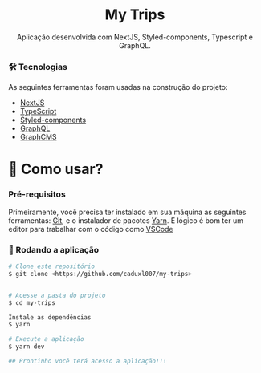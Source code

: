 <h1 align="center">My Trips</h1>
<p align="center">Aplicação desenvolvida com NextJS, Styled-components, Typescript e GraphQL.</p>


### 🛠 Tecnologias

As seguintes ferramentas foram usadas na construção do projeto:  

- [NextJS](https://nextjs.org/)
- [TypeScript](https://www.typescriptlang.org/) 
- [Styled-components](https://styled-components.com/)
- [GraphQL](https://graphql.org/)
- [GraphCMS](https://graphcms.com/)

<h1>📱 Como usar? </h1> 

### Pré-requisitos

Primeiramente, você precisa ter instalado em sua máquina as seguintes ferramentas:
[Git](https://git-scm.com), e o instalador de pacotes [Yarn](https://yarnpkg.com/). 
E lógico é bom ter um editor para trabalhar com o código como [VSCode](https://code.visualstudio.com/)

### 🎲 Rodando a aplicação

```bash
# Clone este repositório
$ git clone <https://github.com/caduxl007/my-trips>


# Acesse a pasta do projeto
$ cd my-trips

Instale as dependências
$ yarn

# Execute a aplicação
$ yarn dev

## Prontinho você terá acesso a aplicação!!! 
```
